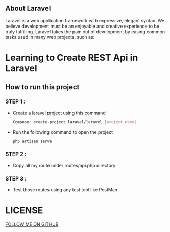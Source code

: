## About Laravel

Laravel is a web application framework with expressive, elegant syntax. We believe development must be an enjoyable and creative experience to be truly fulfilling. Laravel takes the pain out of development by easing common tasks used in many web projects, such as:

# Learning to Create REST Api in Laravel

## How to run this project

### STEP 1 :

-   Create a laravel project using this command<br>
    ```bash
    Composer create-project laravel/laravel [project-name]
    ```
-   Run the following command to open the project<br>
    ```bash
    php artisan serve
    ```

### STEP 2 :

-   Copy all my route under routes/api.php directory

### STEP 3 :

-   Test those routes using any test tool like PostMan
    <BR>

# LICENSE

[FOLLOW ME ON GITHUB](https://github.com/FrancisMosoti/)
